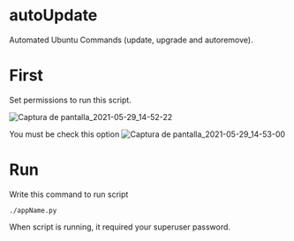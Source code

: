 # autoUpdate
Automated Ubuntu Commands (update, upgrade and autoremove).

# First
Set permissions to run this script.

![Captura de pantalla_2021-05-29_14-52-22](https://user-images.githubusercontent.com/63427621/120084827-a28e7200-c090-11eb-9cca-270ef7fccfda.png)

You must be check this option
![Captura de pantalla_2021-05-29_14-53-00](https://user-images.githubusercontent.com/63427621/120084843-c782e500-c090-11eb-9443-7e3e7fcb82a1.png)

# Run
Write this command to run script

`./appName.py`

When script is running, it required your superuser password.
